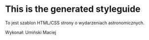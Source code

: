 # This is the generated styleguide

To jest szablon HTML/CSS strony o wydarzeniach astronomicznych.

Wykonał: Umiński Maciej